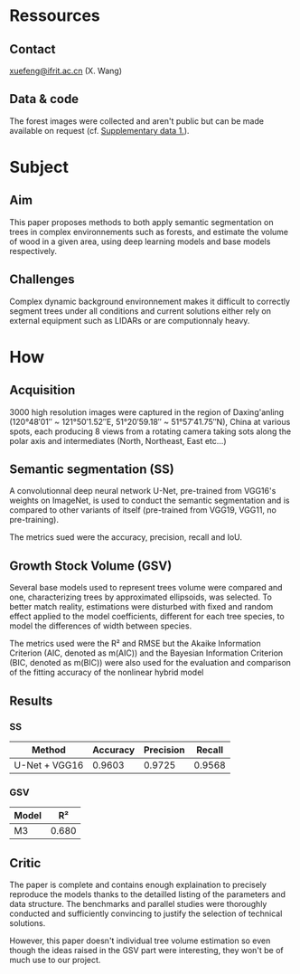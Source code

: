 # Ressources
## Contact
xuefeng@ifrit.ac.cn (X. Wang)

## Data & code
The forest images were collected and aren't public but can be made available on request (cf. [Supplementary data 1.](https://ars.els-cdn.com/content/image/1-s2.0-S0168169919308713-mmc1.xml)).

# Subject
## Aim
This paper proposes methods to both apply semantic segmentation on trees in complex environnements such as forests, and estimate the volume of wood in a given area, using deep learning models and base models respectively.

## Challenges
Complex dynamic background environnement makes it difficult to correctly segment trees under all conditions and current solutions either rely on external equipment such as LIDARs or are computionnaly heavy.

# How
## Acquisition
3000 high resolution images were captured in the region of Daxing'anling (120°48′01′′ ~ 121°50′1.52′′E, 51°20′59.18′′ ~ 51°57′41.75′′N), China at various spots, each producing 8 views from a rotating camera taking sots along the polar axis and intermediates (North, Northeast, East etc...)

## Semantic segmentation (SS)
A convolutionnal deep neural network U-Net, pre-trained from VGG16's weights on ImageNet, is used to conduct the semantic segmentation and is compared to other variants of itself (pre-trained from VGG19, VGG11, no pre-training).

The metrics sued were the accuracy, precision, recall and IoU.

## Growth Stock Volume (GSV)
Several base models used to represent trees volume were compared and one, characterizing trees by approximated ellipsoids, was selected. To better match reality, estimations were disturbed with fixed and random effect applied to the model coefficients, different for each tree species, to model the differences of width between species.

The metrics used were the R² and RMSE but the Akaike Information Criterion (AIC, denoted as m(AIC)) and the Bayesian Information Criterion (BIC, denoted as m(BIC)) were also used for the evaluation and comparison of the fitting accuracy of the nonlinear hybrid model


## Results
### SS
| Method        | Accuracy | Precision | Recall |
| ------------- | -------- | --------- | ------ |
| U-Net + VGG16 | 0.9603   | 0.9725    | 0.9568 |

### GSV
| Model | R²   |
| ----- | ----- |
| M3    | 0.680 |

## Critic
The paper is complete and contains enough explaination to precisely reproduce the models thanks to the detailled listing of the parameters and data structure. The benchmarks and parallel studies were thoroughly conducted and sufficiently convincing to justify the selection of technical solutions.

However, this paper doesn't individual tree volume estimation so even though the ideas raised in the GSV part were interesting, they won't be of much use to our project.